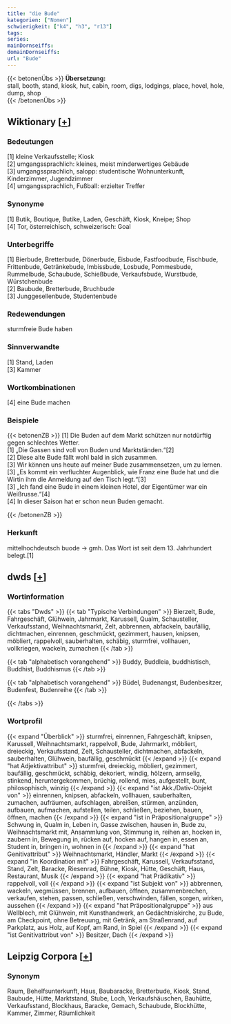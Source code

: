 ```yaml
---
title: "die Bude"
kategorien: ["Nomen"]
schwierigkeit: ["k4", "h3", "r13"]
tags:
series:
mainDornseiffs:
domainDornseiffs:
url: "Bude"
---
```


{{< betonenÜbs >}}
**Übersetzung:**  
stall, booth, stand, kiosk, hut, cabin, room, digs, lodgings, place, hovel, hole, dump, shop  
{{< /betonenÜbs >}}

## Wiktionary [[+](https://de.wiktionary.org/wiki/Bude)]

### Bedeutungen
[1] kleine Verkaufsstelle; Kiosk  
[2] umgangssprachlich: kleines, meist minderwertiges Gebäude  
[3] umgangssprachlich, salopp: studentische Wohnunterkunft, Kinderzimmer, Jugendzimmer  
[4] umgangssprachlich, Fußball: erzielter Treffer  

### Synonyme
[1] Butik, Boutique, Butike, Laden, Geschäft, Kiosk, Kneipe; Shop  
[4] Tor, österreichisch, schweizerisch: Goal  

### Unterbegriffe
[1] Bierbude, Bretterbude, Dönerbude, Eisbude, Fastfoodbude, Fischbude, Frittenbude, Getränkebude, Imbissbude, Losbude, Pommesbude, Rummelbude, Schaubude, Schießbude, Verkaufsbude, Wurstbude, Würstchenbude  
[2] Baubude, Bretterbude, Bruchbude  
[3] Junggesellenbude, Studentenbude  

### Redewendungen
sturmfreie Bude haben  

### Sinnverwandte
[1] Stand, Laden  
[3] Kammer  

### Wortkombinationen
[4] eine Bude machen  

### Beispiele
{{< betonenZB >}}
[1] Die Buden auf dem Markt schützen nur notdürftig gegen schlechtes Wetter.  
[1] „Die Gassen sind voll von Buden und Marktständen.“[2]  
[2] Diese alte Bude fällt wohl bald in sich zusammen.  
[3] Wir können uns heute auf meiner Bude zusammensetzen, um zu lernen.  
[3] „Es kommt ein verfluchter Augenblick, wie Franz eine Bude hat und die Wirtin ihm die Anmeldung auf den Tisch legt.“[3]  
[3] „Ich fand eine Bude in einem kleinen Hotel, der Eigentümer war ein Weißrusse.“[4]  
[4] In dieser Saison hat er schon neun Buden gemacht.  

{{< /betonenZB >}}
### Herkunft
mittelhochdeutsch buode → gmh. Das Wort ist seit dem 13. Jahrhundert belegt.[1]  



## dwds [[+](https://www.dwds.de/wb/Bude)]

### Wortinformation
{{< tabs "Dwds" >}}
{{< tab "Typische Verbindungen" >}}
Bierzelt, Bude, Fahrgeschäft, Glühwein, Jahrmarkt, Karussell, Qualm, Schausteller, Verkaufsstand, Weihnachtsmarkt, Zelt, abbrennen, abfackeln, baufällig, dichtmachen, einrennen, geschmückt, gezimmert, hausen, knipsen, möbliert, rappelvoll, sauberhalten, schäbig, sturmfrei, vollhauen, vollkriegen, wackeln, zumachen
{{< /tab >}}

{{< tab "alphabetisch vorangehend" >}}
Buddy, Buddleia, buddhistisch, Buddhist, Buddhismus
{{< /tab >}}

{{< tab "alphabetisch vorangehend" >}}
Büdel, Budenangst, Budenbesitzer, Budenfest, Budenreihe
{{< /tab >}}

{{< /tabs >}}

### Wortprofil
{{< expand "Überblick" >}} sturmfrei, einrennen, Fahrgeschäft, knipsen, Karussell, Weihnachtsmarkt, rappelvoll, Bude, Jahrmarkt, möbliert, dreieckig, Verkaufsstand, Zelt, Schausteller, dichtmachen, abfackeln, sauberhalten, Glühwein, baufällig, geschmückt {{< /expand >}}
{{< expand "hat Adjektivattribut" >}} sturmfrei, dreieckig, möbliert, gezimmert, baufällig, geschmückt, schäbig, dekoriert, windig, hölzern, armselig, stinkend, heruntergekommen, brüchig, rollend, mies, aufgestellt, bunt, philosophisch, winzig {{< /expand >}}
{{< expand "ist Akk./Dativ-Objekt von" >}} einrennen, knipsen, abfackeln, vollhauen, sauberhalten, zumachen, aufräumen, aufschlagen, abreißen, stürmen, anzünden, aufbauen, aufmachen, aufstellen, teilen, schließen, beziehen, bauen, öffnen, machen {{< /expand >}}
{{< expand "ist in Präpositionalgruppe" >}} Schwung in, Qualm in, Leben in, Gasse zwischen, hausen in, Bude zu, Weihnachtsmarkt mit, Ansammlung von, Stimmung in, reihen an, hocken in, zaubern in, Bewegung in, rücken auf, hocken auf, hangen in, essen an, Student in, bringen in, wohnen in {{< /expand >}}
{{< expand "hat Genitivattribut" >}} Weihnachtsmarkt, Händler, Markt {{< /expand >}}
{{< expand "in Koordination mit" >}} Fahrgeschäft, Karussell, Verkaufsstand, Stand, Zelt, Baracke, Riesenrad, Bühne, Kiosk, Hütte, Geschäft, Haus, Restaurant, Musik {{< /expand >}}
{{< expand "hat Prädikativ" >}} rappelvoll, voll {{< /expand >}}
{{< expand "ist Subjekt von" >}} abbrennen, wackeln, wegmüssen, brennen, aufbauen, öffnen, zusammenbrechen, verkaufen, stehen, passen, schließen, verschwinden, fällen, sorgen, wirken, aussehen {{< /expand >}}
{{< expand "hat Präpositionalgruppe" >}} aus Wellblech, mit Glühwein, mit Kunsthandwerk, an Gedächtniskirche, zu Bude, am Checkpoint, ohne Betreuung, mit Getränk, am Straßenrand, auf Parkplatz, aus Holz, auf Kopf, am Rand, in Spiel {{< /expand >}}
{{< expand "ist Genitivattribut von" >}} Besitzer, Dach {{< /expand >}}

## Leipzig Corpora [[+](https://corpora.uni-leipzig.de/en/res?word=Bude&corpusId=deu_newscrawl-public_2018)]


### Synonym
Raum, Behelfsunterkunft, Haus, Baubaracke, Bretterbude, Kiosk, Stand, Baubude, Hütte, Marktstand, Stube, Loch, Verkaufshäuschen, Bauhütte, Verkaufsstand, Blockhaus, Baracke, Gemach, Schaubude, Blockhütte, Kammer, Zimmer, Räumlichkeit

